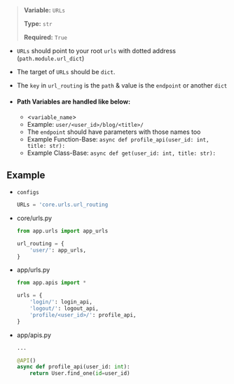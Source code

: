 > <b>Variable:</b> `URLs` 
> 
> <b>Type:</b> `str` 
> 
> <b>Required:</b> `True`

- `URLs` should point to your root `urls` with dotted address (`path.module.url_dict`)
- The target of `URLs` should be `dict`.
- The `key` in `url_routing` is the `path` & value is the `endpoint` or another `dict`

- #### Path Variables are handled like below:

    - <`variable_name`>
    - Example: `user/<user_id>/blog/<title>/`
    - The `endpoint` should have parameters with those names too
    - Example Function-Base: `async def profile_api(user_id: int, title: str):`
    - Example Class-Base: `async def get(user_id: int, title: str):`

## Example

- `configs`
    ```python
    URLs = 'core.urls.url_routing
    ```
- core/urls.py
    ```python
    from app.urls import app_urls

    url_routing = {
        'user/': app_urls,
    }
    ```
- app/urls.py
    ```python
    from app.apis import *
    
    urls = {
        'login/': login_api,
        'logout/': logout_api,
        'profile/<user_id>/': profile_api,
    }
    ```

- app/apis.py
    ```python
    ...
    
    @API()
    async def profile_api(user_id: int):
        return User.find_one(id=user_id)
    ```